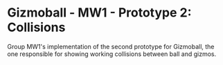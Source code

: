 # Gizmoball - MW1 - Prototype 2: Collisions

Group MW1's implementation of the second prototype for Gizmoball, the one responsible for showing working collisions between ball and gizmos.
